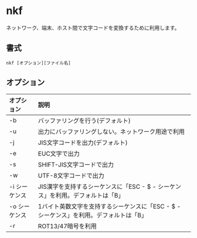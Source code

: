 # nkf

ネットワーク、端末、ホスト間で文字コードを変換するために利用します。

## 書式

```
nkf [オプション][ファイル名]
```

## オプション

|オプション|説明|
|:--|:--|
|-b|バッファリングを行う(デフォルト)|
|-u|出力にバッファリングしない。ネットワーク用途で利用|
|-j|JIS文字コードを出力(デフォルト)|
|-e|EUC文字で出力|
|-s|SHIFT-JIS文字コードで出力|
|-w|UTF-8文字コードで出力|
|-i シーケンス|JIS漢字を支持するシーケンスに「ESC - $ - シーケンス」を利用。デフォルトは「B」|
|-o シーケンス|1バイト英数文字を支持するシーケンスに「ESC - $ - シーケンス」を利用。デフォルトは「B」|
|-r|ROT13/47暗号を利用|
